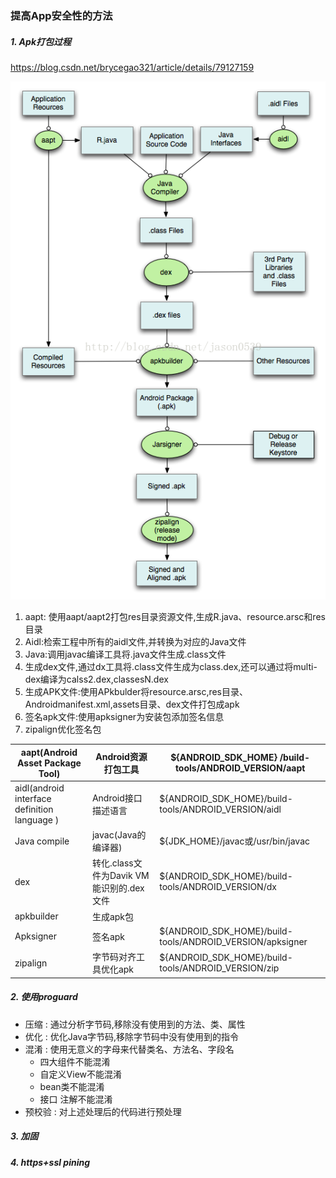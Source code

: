 ### 提高App安全性的方法

##### 1. Apk打包过程

https://blog.csdn.net/brycegao321/article/details/79127159

![](../images/打包过程.png)

1. aapt: 使用aapt/aapt2打包res目录资源文件,生成R.java、resource.arsc和res目录
2. Aidl:检索工程中所有的aidl文件,并转换为对应的Java文件
3. Java:调用javac编译工具将.java文件生成.class文件
4. 生成dex文件,通过dx工具将.class文件生成为class.dex,还可以通过将multi-dex编译为calss2.dex,classesN.dex
5. 生成APK文件:使用APkbulder将resource.arsc,res目录、Androidmanifest.xml,assets目录、dex文件打包成apk
6. 签名apk文件:使用apksigner为安装包添加签名信息
7. zipalign优化签名包

| aapt(Android Asset Package Tool)             | Android资源打包工具                      | ${ANDROID_SDK_HOME} /build-tools/ANDROID_VERSION/aapt     |
| -------------------------------------------- | ---------------------------------------- | --------------------------------------------------------- |
| aidl(android interface definition language ) | Android接口描述语言                      | ${ANDROID_SDK_HOME}/build-tools/ANDROID_VERSION/aidl      |
| Java compile                                 | javac(Java的编译器)                      | ${JDK_HOME}/javac或/usr/bin/javac                         |
| dex                                          | 转化.class文件为Davik VM能识别的.dex文件 | ${ANDROID_SDK_HOME}/build-tools/ANDROID_VERSION/dx        |
| apkbuilder                                   | 生成apk包                                |                                                           |
| Apksigner                                    | 签名apk                                  | ${ANDROID_SDK_HOME}/build-tools/ANDROID_VERSION/apksigner |
| zipalign                                     | 字节码对齐工具优化apk                    | ${ANDROID_SDK_HOME}/build-tools/ANDROID_VERSION/zip       |



##### 2. 使用proguard

- 压缩 : 通过分析字节码,移除没有使用到的方法、类、属性
- 优化 : 优化Java字节码,移除字节码中没有使用到的指令
- 混淆 : 使用无意义的字母来代替类名、方法名、字段名
  - 四大组件不能混淆
  - 自定义View不能混淆
  - bean类不能混淆
  - 接口 注解不能混淆
- 预校验 : 对上述处理后的代码进行预处理

##### 3. 加固

##### 4. https+ssl pining

